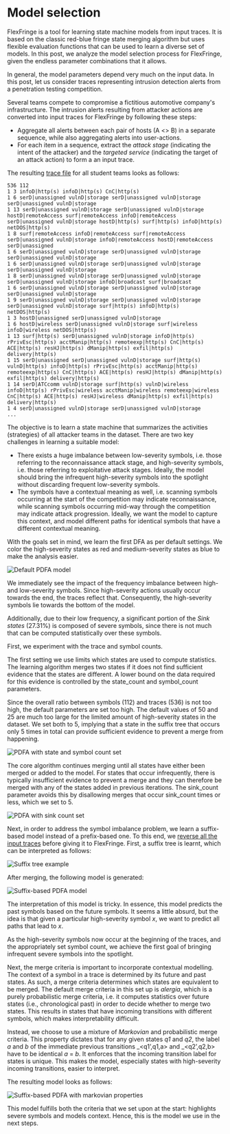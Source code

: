 # Model selection

FlexFringe is a tool for learning state machine models from input traces. 
It is based on the classic red-blue fringe state merging algorithm but uses flexible evaluation functions 
that can be used to learn a diverse set of models. 
In this post, we analyze the model selection process for FlexFringe, given the endless parameter combinations that it allows. 

In general, the model parameters depend very much on the input data. In this post, let us consider traces representing intrusion detection alerts from a penetration testing competition.

Several teams compete to compromise a fictitious automotive company's infrastructure. The intrusion alerts resulting from attacker actions are converted into input traces for 
FlexFringe by following these steps:
-	Aggregate all alerts between each pair of hosts (A <> B) in a separate sequence, while also aggregating alerts into user-actions.
-	For each item in a sequence, extract the _attack stage_ (indicating the intent of the attacker) and the _targeted service_ (indicating the target of an attack action) to form a an input trace.

The resulting [trace file](models/prefix-traces.txt "prefix-traces") for all student teams looks as follows:

```
536 112
1 3 infoD|http(s) infoD|http(s) CnC|http(s)
1 6 serD|unassigned vulnD|storage serD|unassigned vulnD|storage serD|unassigned vulnD|storage
1 13 serD|unassigned vulnD|storage serD|unassigned vulnD|storage hostD|remoteAccess surf|remoteAccess infoD|remoteAccess serD|unassigned vulnD|storage hostD|http(s) surf|http(s) infoD|http(s) netDOS|http(s)
1 8 surf|remoteAccess infoD|remoteAccess surf|remoteAccess serD|unassigned vulnD|storage infoD|remoteAccess hostD|remoteAccess serD|unassigned
1 6 serD|unassigned vulnD|storage serD|unassigned vulnD|storage serD|unassigned vulnD|storage
1 6 serD|unassigned vulnD|storage serD|unassigned vulnD|storage serD|unassigned vulnD|storage
1 8 serD|unassigned vulnD|storage serD|unassigned vulnD|storage serD|unassigned vulnD|storage infoD|broadcast surf|broadcast
1 6 serD|unassigned vulnD|storage serD|unassigned vulnD|storage serD|unassigned vulnD|storage
1 9 serD|unassigned vulnD|storage serD|unassigned vulnD|storage serD|unassigned vulnD|storage surf|http(s) infoD|http(s) netDOS|http(s)
1 3 hostD|unassigned serD|unassigned vulnD|storage
1 6 hostD|wireless serD|unassigned vulnD|storage surf|wireless infoD|wireless netDOS|http(s)
1 13 surf|http(s) serD|unassigned vulnD|storage infoD|http(s) rPrivEsc|http(s) acctManip|http(s) remoteexp|http(s) CnC|http(s) ACE|http(s) resHJ|http(s) dManip|http(s) exfil|http(s) delivery|http(s)
1 15 serD|unassigned serD|unassigned vulnD|storage surf|http(s) vulnD|http(s) infoD|http(s) rPrivEsc|http(s) acctManip|http(s) remoteexp|http(s) CnC|http(s) ACE|http(s) resHJ|http(s) dManip|http(s) exfil|http(s) delivery|http(s)
1 14 serD|ATCcomm vulnD|storage surf|http(s) vulnD|wireless infoD|http(s) rPrivEsc|wireless acctManip|wireless remoteexp|wireless CnC|http(s) ACE|http(s) resHJ|wireless dManip|http(s) exfil|http(s) delivery|http(s)
1 4 serD|unassigned vulnD|storage serD|unassigned vulnD|storage
...
```

The objective is to learn a state machine that summarizes the activities (strategies) of all attacker teams in the dataset. There are two key challenges in learning a suitable model:
-	There exists a huge imbalance between low-severity symbols, i.e. those referring to the reconnaissance attack stage, and high-severity symbols, i.e. those referring to exploitative attack stages. Ideally, the model should bring the infrequent high-severity symbols into the spotlight without discarding frequent low-severity symbols.
-	The symbols have a contextual meaning as well, i.e. scanning symbols occurring at the start of the competition may indicate reconnaissance, while scanning symbols occurring mid-way through the competition may indicate attack progression. Ideally, we want the model to capture this context, and model different paths for identical symbols that have a different contextual meaning. 

With the goals set in mind, we learn the first DFA as per default settings. 
We color the high-severity states as red and medium-severity states as blue to make the analysis easier.

![Default PDFA model](models/tut4-prefix-default.png)

We immediately see the impact of the frequency imbalance between high- and low-severity symbols. Since high-severity actions usually occur towards the end, the traces reflect that. Consequently, the high-severity symbols lie towards the bottom of the model. 

Additionally, due to their low frequency, a significant portion of the _Sink states_ (27.31%) is composed of severe symbols, since there is not much that can be computed statistically over these symbols. 

First, we experiment with the trace and symbol counts. 

The first setting we use limits which states are used to compute statistics. The learning algorithm merges two states if it does not find sufficient evidence that the states are different. A lower bound on the data required for this evidence is controlled by the state_count and symbol_count parameters.

Since the overall ratio between symbols (112)  and traces (536) is not too high, the default parameters are set too high. 
The default values of 50 and 25 are much too large for the limited amount of high-severity states in the dataset. We set both to 5, implying that a state in the suffix tree that occurs only 5 times in total can provide sufficient evidence to prevent a merge from happening.

![PDFA with state and symbol count set](models/tut4-prefix-with-sscount.png)

The core algorithm continues merging until all states have either been merged or added to the model. For states that occur infrequently, there is typically insufficient evidence to prevent a merge and they can therefore be merged with any of the states added in previous iterations. The sink_count parameter avoids this by disallowing merges that occur sink_count times or less, which we set to 5.

![PDFA with sink count set](models/tut4-prefix-with-sinks.png)
 

Next, in order to address the symbol imbalance problem, we learn a suffix-based model instead of a prefix-based one. To this end, we [reverse all the input traces](models/suffix-traces.txt "suffic-traces") before giving it to FlexFringe.
First, a suffix tree is learnt, which can be interpreted as follows:

![Suffix tree example](img/suffix-tree-example.png)

After merging, the following model is generated:

![Suffix-based PDFA model](models/tut4-suffix-model)

The interpretation of this model is tricky. In essence, this model predicts the past symbols based on the future symbols. It seems a little absurd, but the idea is that given a particular high-severity symbol _x_, we want to predict all paths that lead to _x_. 

As the high-severity symbols now occur at the beginning of the traces, and the appropriately set symbol count, we achieve the first goal of bringing infrequent severe symbols into the spotlight. 

Next, the merge criteria is important to incorporate contextual modelling. The context of a symbol in a trace is determined by its future and past states. As such, a merge criteria determines which states are equivalent to be merged. The default merge criteria in this set up is _alergia_, which is a purely probabilistic merge criteria, i.e. it computes statistics over future states (i.e., chronological past) in order to decide whether to merge two states. This results in states that have incoming transitions with different symbols, which makes interpretability difficult. 

Instead, we choose to use a mixture of _Markovian_ and probabilistic merge criteria. 
This property dictates that for any given states _q1_ and _q2_, the label _a_ and _b_ of the immediate previous transitions _<q1’,q1,a> and _<q2’,q2,b> have to be identical _a_ = _b_. It enforces that the incoming transition label for states is unique. This makes the model, especially states with high-severity incoming transitions, easier to interpret.

The resulting model looks as follows:

![Suffix-based PDFA with markovian properties](models/tut4-suffix-markovian.png)

This model fulfills both the criteria that we set upon at the start: highlights severe symbols and models context. Hence, this is the model we use in the next steps.
